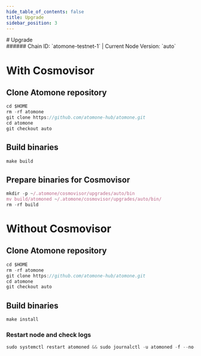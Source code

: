 ```yaml
---
hide_table_of_contents: false
title: Upgrade
sidebar_position: 3
---
```


<div class="h1-with-icon icon-atomone">
# Upgrade
</div>
###### Chain ID: `atomone-testnet-1` | Current Node Version: `auto`

# With Cosmovisor
## Clone Atomone repository
```js
cd $HOME
rm -rf atomone
git clone https://github.com/atomone-hub/atomone.git
cd atomone
git checkout auto
 ```

## Build binaries
```js
make build
 ```

## Prepare binaries for Cosmovisor
```js
mkdir -p ~/.atomone/cosmovisor/upgrades/auto/bin
mv build/atomoned ~/.atomone/cosmovisor/upgrades/auto/bin/
rm -rf build
```

# Without Cosmovisor
## Clone Atomone repository
```js
cd $HOME
rm -rf atomone
git clone https://github.com/atomone-hub/atomone.git
cd atomone
git checkout auto
 ```

## Build binaries
```js
make install
 ```

### Restart node and check logs
```js
sudo systemctl restart atomoned && sudo journalctl -u atomoned -f --no-hostname -o cat
```